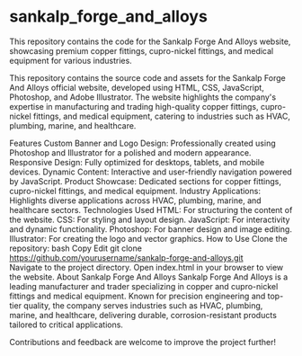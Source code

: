 # sankalp_forge_and_alloys
This repository contains the code for the Sankalp Forge And Alloys website, showcasing premium copper fittings, cupro-nickel fittings, and medical equipment for various industries.

This repository contains the source code and assets for the Sankalp Forge And Alloys official website, developed using HTML, CSS, JavaScript, Photoshop, and Adobe Illustrator. The website highlights the company's expertise in manufacturing and trading high-quality copper fittings, cupro-nickel fittings, and medical equipment, catering to industries such as HVAC, plumbing, marine, and healthcare.

Features
Custom Banner and Logo Design: Professionally created using Photoshop and Illustrator for a polished and modern appearance.
Responsive Design: Fully optimized for desktops, tablets, and mobile devices.
Dynamic Content: Interactive and user-friendly navigation powered by JavaScript.
Product Showcase: Dedicated sections for copper fittings, cupro-nickel fittings, and medical equipment.
Industry Applications: Highlights diverse applications across HVAC, plumbing, marine, and healthcare sectors.
Technologies Used
HTML: For structuring the content of the website.
CSS: For styling and layout design.
JavaScript: For interactivity and dynamic functionality.
Photoshop: For banner design and image editing.
Illustrator: For creating the logo and vector graphics.
How to Use
Clone the repository:
bash
Copy
Edit
git clone https://github.com/yourusername/sankalp-forge-and-alloys.git  
Navigate to the project directory.
Open index.html in your browser to view the website.
About Sankalp Forge And Alloys
Sankalp Forge And Alloys is a leading manufacturer and trader specializing in copper and cupro-nickel fittings and medical equipment. Known for precision engineering and top-tier quality, the company serves industries such as HVAC, plumbing, marine, and healthcare, delivering durable, corrosion-resistant products tailored to critical applications.

Contributions and feedback are welcome to improve the project further!

